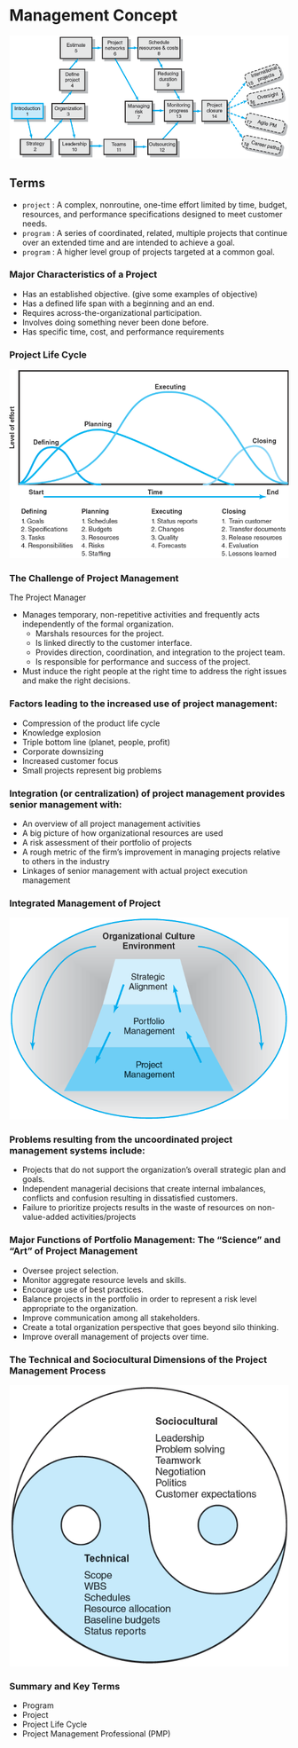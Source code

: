 # Management Concept

![](../images/Pasted%20image%2020250124163754.png)

## Terms

- `project` : A complex, nonroutine, one-time effort limited by time, budget, resources, and performance specifications designed to meet customer needs.
- `program` : A series of coordinated, related, multiple projects that continue over an extended time and are intended to achieve a goal.
- `program` : A higher level group of projects targeted at a common goal.

### Major Characteristics of a Project
- Has an established objective. (give some examples of objective)
- Has a defined life span with a beginning and an end.
- Requires across-the-organizational participation.
- Involves doing something never been done before.
- Has specific time, cost, and performance requirements

### **Project Life Cycle**
![](../images/Pasted%20image%2020250124165816.png)

### The Challenge of Project Management

The Project Manager
- Manages temporary, non-repetitive activities and frequently acts independently of the formal organization.
	- Marshals resources for the project.
	- Is linked directly to the customer interface.
	- Provides direction, coordination, and integration to the project team.
	- Is responsible for performance and success of the project.
- Must induce the right people at the right time to address the right issues and make the right decisions.

### Factors leading to the increased use of project management:
- Compression of the product life cycle
- Knowledge explosion
- Triple bottom line (planet, people, profit)
- Corporate downsizing
- Increased customer focus
- Small projects represent big problems

### Integration (or centralization) of project management provides senior management with:
- An overview of all project management activities
- A big picture of how organizational resources are used
- A risk assessment of their portfolio of projects
- A rough metric of the firm’s improvement in managing projects relative to others in the industry
- Linkages of senior management with actual project execution management

### Integrated Management of Project
![](../images/Pasted%20image%2020250124171635.png)

### Problems resulting from the uncoordinated project management systems include:
- Projects that do not support the organization’s overall strategic plan and goals.
- Independent managerial decisions that create internal imbalances, conflicts and confusion resulting in dissatisfied customers.
- Failure to prioritize projects results in the waste of resources on non-value-added activities/projects

### Major Functions of Portfolio Management: The “Science” and “Art” of Project Management
- Oversee project selection.
- Monitor aggregate resource levels and skills.
- Encourage use of best practices.
- Balance projects in the portfolio in order to represent a risk level appropriate to the organization.
- Improve communication among all stakeholders.
- Create a total organization perspective that goes beyond silo thinking.
- Improve overall management of projects over time.

### The Technical and Sociocultural Dimensions of the Project Management Process
![](../images/Pasted%20image%2020250128205956.png)

### Summary and Key Terms
- Program
- Project
- Project Life Cycle
- Project Management Professional (PMP)